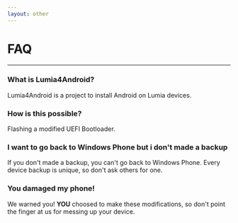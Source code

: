```yaml
---
layout: other
---
```


# **FAQ**
___________________________________________

### What is Lumia4Android?

Lumia4Android is a project to install Android on Lumia devices.

### How is this possible?

Flashing a modified UEFI Bootloader.

### I want to go back to Windows Phone but i don't made a backup

If you don't made a backup, you can't go back to Windows Phone. Every device backup is unique, so don't ask others for one.

### You damaged my phone!

We warned you! **YOU** choosed to make these modifications, so don't point the finger at us for messing up your device.
